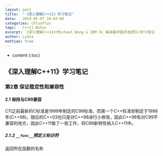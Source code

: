 ```yaml
---
layout:	post
title:	"《深入理解C++11》学习笔记"
data:	2019-05-07 10:44:00
categories: CPlusPlus
tags:	C++11 Notes
excerpt: 《深入理解C++11》(Michael Wong & IBM XL 编译器中国开发团队)学习笔记
author: Lydia
mathjax: true
---
```


* content
{:toc}

## **《深入理解C++11》学习笔记** 

### **第2章 保证稳定性和兼容性**         
#### **2.1 保持与C99兼容**
C11之前最新的C标准是1999年制定的C99标准，而第一个C++标准却制定于1998年(C++98)，随后的C++03也只是对C++98进行小修改，因此C++98有对C99不兼容的地方，因此C++11做了一些工作，将C99新特性纳入C++11中。  
##### **2.1.2 `__func__`预定义标识符**
返回所在函数的名称